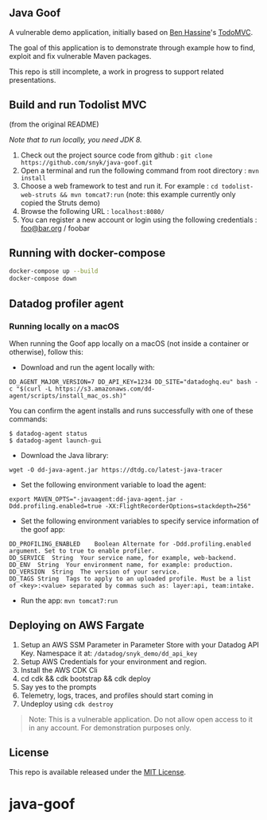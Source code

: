 ## Java Goof

A vulnerable demo application, initially based on [Ben Hassine](https://github.com/benas/)'s [TodoMVC](https://github.com/benas/todolist-mvc). 

The goal of this application is to demonstrate through example how to find, exploit and fix vulnerable Maven packages. 

This repo is still incomplete, a work in progress to support related presentations.


## Build and run Todolist MVC

(from the original README)

*Note that to run locally, you need JDK 8.*

1.  Check out the project source code from github : `git clone https://github.com/snyk/java-goof.git`
2.  Open a terminal and run the following command from root directory : `mvn install`
3.  Choose a web framework to test and run it. For example : `cd todolist-web-struts && mvn tomcat7:run` (note: this example currently only copied the Struts demo)
4.  Browse the following URL : `localhost:8080/`
5.  You can register a new account or login using the following credentials : foo@bar.org / foobar

## Running with docker-compose
```bash
docker-compose up --build
docker-compose down
```

## Datadog profiler agent

### Running locally on a macOS

When running the Goof app locally on a macOS (not inside a container or otherwise), follow this:
* Download and run the agent locally with: 
```
DD_AGENT_MAJOR_VERSION=7 DD_API_KEY=1234 DD_SITE="datadoghq.eu" bash -c "$(curl -L https://s3.amazonaws.com/dd-agent/scripts/install_mac_os.sh)"
```

You can confirm the agent installs and runs successfully with one of these commands:
```
$ datadog-agent status
$ datadog-agent launch-gui
```
* Download the Java library:
```
wget -O dd-java-agent.jar https://dtdg.co/latest-java-tracer
```
* Set the following environment variable to load the agent:
```
export MAVEN_OPTS="-javaagent:dd-java-agent.jar -Ddd.profiling.enabled=true -XX:FlightRecorderOptions=stackdepth=256"
```
* Set the following environment variables to specify service information of the goof app:
```
DD_PROFILING_ENABLED	Boolean	Alternate for -Ddd.profiling.enabled argument. Set to true to enable profiler.
DD_SERVICE	String	Your service name, for example, web-backend.
DD_ENV	String	Your environment name, for example: production.
DD_VERSION	String	The version of your service.
DD_TAGS	String	Tags to apply to an uploaded profile. Must be a list of <key>:<value> separated by commas such as: layer:api, team:intake.
```
* Run the app: `mvn tomcat7:run`

## Deploying on AWS Fargate

1. Setup an AWS SSM Parameter in Parameter Store with your Datadog API Key.  Namespace it at: `/datadog/snyk_demo/dd_api_key`
2. Setup AWS Credentials for your environment and region.
3. Install the AWS CDK Cli
4. cd cdk && cdk bootstrap && cdk deploy 
5. Say yes to the prompts
6. Telemetry, logs, traces, and profiles should start coming in
7. Undeploy using `cdk destroy`

> Note: This is a vulnerable application.  Do not allow open access to it in any account.  For demonstration purposes only.

## License
This repo is available released under the [MIT License](http://opensource.org/licenses/mit-license.php/).
# java-goof
